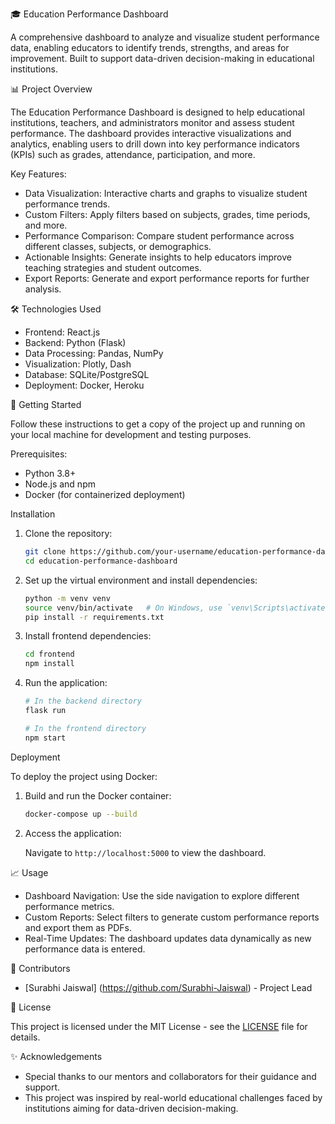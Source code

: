 🎓 Education Performance Dashboard

A comprehensive dashboard to analyze and visualize student performance data, enabling educators to identify trends, strengths, and areas for improvement. Built to support data-driven decision-making in educational institutions.

📊 Project Overview

The Education Performance Dashboard is designed to help educational institutions, teachers, and administrators monitor and assess student performance. The dashboard provides interactive visualizations and analytics, enabling users to drill down into key performance indicators (KPIs) such as grades, attendance, participation, and more.

Key Features:

- Data Visualization: Interactive charts and graphs to visualize student performance trends.
- Custom Filters: Apply filters based on subjects, grades, time periods, and more.
- Performance Comparison: Compare student performance across different classes, subjects, or demographics.
- Actionable Insights: Generate insights to help educators improve teaching strategies and student outcomes.
- Export Reports: Generate and export performance reports for further analysis.

🛠️ Technologies Used

- Frontend: React.js
- Backend: Python (Flask)
- Data Processing: Pandas, NumPy
- Visualization: Plotly, Dash
- Database: SQLite/PostgreSQL
- Deployment: Docker, Heroku

🚀 Getting Started

Follow these instructions to get a copy of the project up and running on your local machine for development and testing purposes.

Prerequisites:

- Python 3.8+
- Node.js and npm
- Docker (for containerized deployment)

Installation

1. Clone the repository:

   ```bash
   git clone https://github.com/your-username/education-performance-dashboard.git
   cd education-performance-dashboard
   ```

2. Set up the virtual environment and install dependencies:

   ```bash
   python -m venv venv
   source venv/bin/activate   # On Windows, use `venv\Scripts\activate`
   pip install -r requirements.txt
   ```

3. Install frontend dependencies:

   ```bash
   cd frontend
   npm install
   ```

4. Run the application:

   ```bash
   # In the backend directory
   flask run

   # In the frontend directory
   npm start
   ```

Deployment

To deploy the project using Docker:

1. Build and run the Docker container:

   ```bash
   docker-compose up --build
   ```

2. Access the application:

   Navigate to `http://localhost:5000` to view the dashboard.

📈 Usage

- Dashboard Navigation: Use the side navigation to explore different performance metrics.
- Custom Reports: Select filters to generate custom performance reports and export them as PDFs.
- Real-Time Updates: The dashboard updates data dynamically as new performance data is entered.

👥 Contributors

- [Surabhi Jaiswal] (https://github.com/Surabhi-Jaiswal) - Project Lead

📜 License

This project is licensed under the MIT License - see the [LICENSE](LICENSE) file for details.

✨ Acknowledgements

- Special thanks to our mentors and collaborators for their guidance and support.
- This project was inspired by real-world educational challenges faced by institutions aiming for data-driven decision-making.
